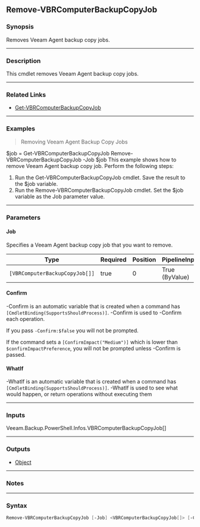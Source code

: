 Remove-VBRComputerBackupCopyJob
-------------------------------

### Synopsis
Removes Veeam Agent backup copy jobs.

---

### Description

This cmdlet removes Veeam Agent backup copy jobs.

---

### Related Links
* [Get-VBRComputerBackupCopyJob](Get-VBRComputerBackupCopyJob)

---

### Examples
> Removing Veeam Agent Backup Copy Jobs

$job = Get-VBRComputerBackupCopyJob
Remove-VBRComputerBackupCopyJob -Job $job
This example shows how to remove Veeam Agent backup copy job.
Perform the following steps:
1. Run the Get-VBRComputerBackupCopyJob cmdlet. Save the result to the $job variable.
2. Run the Remove-VBRComputerBackupCopyJob cmdlet. Set the $job variable as the Job parameter value.

---

### Parameters
#### **Job**
Specifies a Veeam Agent backup copy job that you want to remove.

|Type                          |Required|Position|PipelineInput |
|------------------------------|--------|--------|--------------|
|`[VBRComputerBackupCopyJob[]]`|true    |0       |True (ByValue)|

#### **Confirm**
-Confirm is an automatic variable that is created when a command has ```[CmdletBinding(SupportsShouldProcess)]```.
-Confirm is used to -Confirm each operation.

If you pass ```-Confirm:$false``` you will not be prompted.

If the command sets a ```[ConfirmImpact("Medium")]``` which is lower than ```$confirmImpactPreference```, you will not be prompted unless -Confirm is passed.

#### **WhatIf**
-WhatIf is an automatic variable that is created when a command has ```[CmdletBinding(SupportsShouldProcess)]```.
-WhatIf is used to see what would happen, or return operations without executing them

---

### Inputs
Veeam.Backup.PowerShell.Infos.VBRComputerBackupCopyJob[]

---

### Outputs
* [Object](https://learn.microsoft.com/en-us/dotnet/api/System.Object)

---

### Notes

---

### Syntax
```PowerShell
Remove-VBRComputerBackupCopyJob [-Job] <VBRComputerBackupCopyJob[]> [-Confirm] [-WhatIf] [<CommonParameters>]
```
